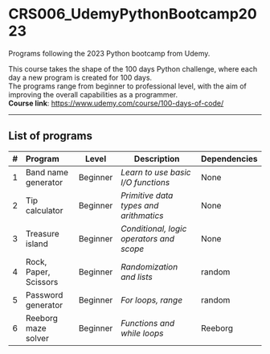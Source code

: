 # CRS006_UdemyPythonBootcamp2023
Programs following the 2023 Python bootcamp from Udemy.

This course takes the shape of the 100 days Python challenge, where each day a new program is created for 100 days.<br>
The programs range from beginner to professional level, with the aim of improving the overall capabilities as a programmer.<br>
<b>Course link</b>: https://www.udemy.com/course/100-days-of-code/

---
## List of programs
| # | Program | Level | Description | Dependencies |
|:-:|:--------|:-----:|-------------|--------------|
| 1 | Band name generator | Beginner | <i>Learn to use basic I/O functions</i> | None |
| 2 | Tip calculator |  Beginner | <i>Primitive data types and arithmatics</i> | None |
| 3 | Treasure island | Beginner | <i>Conditional, logic operators and scope</i> | None |
| 4 | Rock, Paper, Scissors | Beginner | <i>Randomization and lists</i> | random |
| 5 | Password generator | Beginner | <i>For loops, range</i> | random |
| 6 | Reeborg maze solver | Beginner | <i>Functions and while loops</i> | Reeborg |

